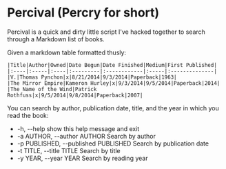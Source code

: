 # Percival (Percry for short)

Percival is a quick and dirty little script I've hacked together to search through a Markdown list of books.

Given a markdown table formatted thusly:

    |Title|Author|Owned|Date Begun|Date Finished|Medium|First Published|
    |:----|:-----|:----|:---------|:------------|:-----|:--------------|
    |V.|Thomas Pynchon|x|8/21/2014|9/3/2014|Paperback|1963|
    |The Mirror Empire|Kameron Hurley|x|9/3/2014|9/5/2014|Paperback|2014|
    |The Name of the Wind|Patrick Rothfuss|x|9/5/2014|9/8/2014|Paperback|2007|

You can search by author, publication date, title, and the year in which you read the book:

  - -h, --help  show this help message and exit
  - -a AUTHOR, --author AUTHOR  Search by author
  - -p PUBLISHED, --published PUBLISHED  Search by publication date
  - -t TITLE, --title TITLE  Search by title
  - -y YEAR, --year YEAR  Search by reading year
